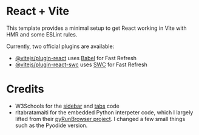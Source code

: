 # React + Vite

This template provides a minimal setup to get React working in Vite with HMR and some ESLint rules.

Currently, two official plugins are available:

- [@vitejs/plugin-react](https://github.com/vitejs/vite-plugin-react/blob/main/packages/plugin-react/README.md) uses [Babel](https://babeljs.io/) for Fast Refresh
- [@vitejs/plugin-react-swc](https://github.com/vitejs/vite-plugin-react-swc) uses [SWC](https://swc.rs/) for Fast Refresh


# Credits
- W3Schools for the [sidebar](https://www.w3schools.com/howto/howto_js_sidenav.asp#) and [tabs](https://www.w3schools.com/howto/howto_js_tabs.asp) code
- ritabratamaiti for the embedded Python interpeter code, which I largely lifted from their [pyRunBrowser project](https://github.com/ritabratamaiti/pyRunBrowser/tree/main). I changed a few small things such as the Pyodide version.